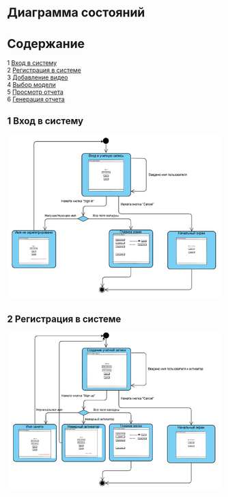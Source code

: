 # Диаграмма состояний  
# Содержание
1 [Вход в систему](#1-вход-в-систему-1)    
2 [Регистрация в системе](#2-регистрация-в-системе-1)  
3 [Добавление видео](#3-добавление-видео-1)  
4 [Выбор модели](#4-выбор-модели-1)   
5 [Просмотр отчета](#5-просмотр-отчета-1)  
6 [Генерация отчета](#6-генерация-отчета-1)  

## 1 Вход в систему
![](../diagrams/images/sis_1.png)  
## 2 Регистрация в системе
![](../diagrams/images/sis_2.png)